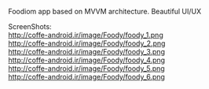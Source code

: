 
Foodiom app based on MVVM architecture.
Beautiful UI/UX 




ScreenShots:     
http://coffe-android.ir/image/Foody/foody_1.png
</br>
http://coffe-android.ir/image/Foody/foody_2.png
</br>
http://coffe-android.ir/image/Foody/foody_3.png
</br>
http://coffe-android.ir/image/Foody/foody_4.png
</br>
http://coffe-android.ir/image/Foody/foody_5.png
</br>
http://coffe-android.ir/image/Foody/foody_6.png
